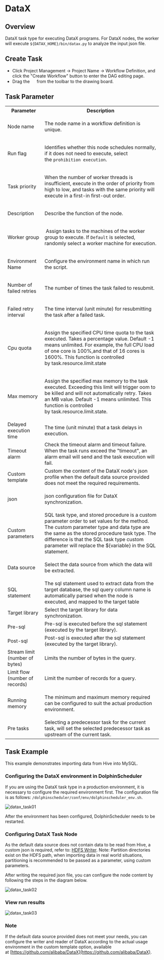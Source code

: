# DataX

Overview
--------

DataX task type for executing DataX programs. For DataX nodes, the worker will execute `${DATAX_HOME}/bin/datax.py` to analyze the input json file.

Create Task
-----------

*   Click Project Management -> Project Name -> Workflow Definition, and click the "Create Workflow" button to enter the DAG editing page.
*   Drag the <img src="/img/tasks/icons/datax.png" width="15"/> from the toolbar to the drawing board.

Task Parameter
--------------

<table class="wrapped confluenceTable"><colgroup><col><col></colgroup><tbody><tr><th class="confluenceTh">Parameter</th><th class="confluenceTh">Description</th></tr><tr><td class="confluenceTd">Node name</td><td class="confluenceTd"><p>The node name in a workflow definition is unique.</p></td></tr><tr><td class="confluenceTd">Run flag</td><td class="confluenceTd"><p>Identifies whether this node schedules normally, if it does not need to execute, select the&nbsp;<code>prohibition execution</code>.</p></td></tr><tr><td class="confluenceTd">Task priority</td><td class="confluenceTd"><p>When the number of worker threads is insufficient, execute in the order of priority from high to low, and tasks with the same priority will execute in a first-in first-out order.</p></td></tr><tr><td colspan="1" class="confluenceTd">Description</td><td colspan="1" class="confluenceTd"><p>Describe the function of the node.</p></td></tr><tr><td colspan="1" class="confluenceTd">Worker group</td><td colspan="1" class="confluenceTd"><p>&nbsp;Assign tasks to the machines of the worker group to execute. If&nbsp;<code>Default</code>&nbsp;is selected, randomly select a worker machine for execution.</p></td></tr><tr><td colspan="1" class="confluenceTd">Environment Name</td><td colspan="1" class="confluenceTd"><p>Configure the environment name in which run the script.</p></td></tr><tr><td colspan="1" class="confluenceTd"><p>Number of failed retries</p></td><td colspan="1" class="confluenceTd"><p>The number of times the task failed to resubmit.</p></td></tr><tr><td colspan="1" class="confluenceTd">Failed retry interval</td><td colspan="1" class="confluenceTd"><p>The time interval (unit minute) for resubmitting the task after a failed task.</p></td></tr><tr><td colspan="1" class="confluenceTd">Cpu quota</td><td colspan="1" class="confluenceTd"><p>Assign the specified CPU time quota to the task executed. Takes a percentage value. Default -1 means unlimited. For example, the full CPU load of one core is 100%,and that of 16 cores is 1600%. This function is controlled by&nbsp;<a style="text-decoration: none;" href="https://dolphinscheduler.apache.org/en-us/docs/dev/user_doc/architecture/configuration.html" class="external-link" rel="nofollow">task.resource.limit.state</a></p></td></tr><tr><td colspan="1" class="confluenceTd">Max memory</td><td colspan="1" class="confluenceTd"><p>Assign the specified max memory to the task executed. Exceeding this limit will trigger oom to be killed and will not automatically retry. Takes an MB value. Default -1 means unlimited. This function is controlled by&nbsp;<a href="https://dolphinscheduler.apache.org/en-us/docs/dev/user_doc/architecture/configuration.html" style="text-decoration: none;" class="external-link" rel="nofollow">task.resource.limit.state</a>.</p></td></tr><tr><td colspan="1" class="confluenceTd">Delayed execution time</td><td colspan="1" class="confluenceTd">The time (unit minute) that a task delays in execution.</td></tr><tr><td colspan="1" class="confluenceTd">Timeout alarm</td><td colspan="1" class="confluenceTd">Check the timeout alarm and timeout failure. When the task runs exceed the "timeout", an alarm email will send and the task execution will fail.</td></tr><tr><td colspan="1" class="confluenceTd">Custom template</td><td colspan="1" class="confluenceTd">Custom the content of the DataX node's json profile when the default data source provided does not meet the required requirements.</td></tr><tr><td colspan="1" class="confluenceTd">json</td><td colspan="1" class="confluenceTd"><p>json configuration file for DataX synchronization.</p></td></tr><tr><td colspan="1" class="confluenceTd">Custom parameters</td><td colspan="1" class="confluenceTd">SQL task type, and stored procedure is a custom parameter order to set values for the method. The custom parameter type and data type are the same as the stored procedure task type. The difference is that the SQL task type custom parameter will replace the ${variable} in the SQL statement.</td></tr><tr><td colspan="1" class="confluenceTd">Data source</td><td colspan="1" class="confluenceTd"><p>Select the data source from which the data will be extracted.</p></td></tr><tr><td colspan="1" class="confluenceTd">SQL statement</td><td colspan="1" class="confluenceTd">The sql statement used to extract data from the target database, the sql query column name is automatically parsed when the node is executed, and mapped to the target table</td></tr><tr><td colspan="1" class="confluenceTd">Target library</td><td colspan="1" class="confluenceTd">Select the target library for data synchronization.</td></tr><tr><td colspan="1" class="confluenceTd">Pre-sql</td><td colspan="1" class="confluenceTd">Pre-sql is executed before the sql statement (executed by the target library).</td></tr><tr><td colspan="1" class="confluenceTd">Post-sql</td><td colspan="1" class="confluenceTd">Post-sql is executed after the sql statement (executed by the target library).</td></tr><tr><td colspan="1" class="confluenceTd">Stream limit (number of bytes)</td><td colspan="1" class="confluenceTd">Limits the number of bytes in the query.</td></tr><tr><td colspan="1" class="confluenceTd">Limit flow (number of records)</td><td colspan="1" class="confluenceTd">Limit the number of records for a query.</td></tr><tr><td colspan="1" class="confluenceTd">Running memory</td><td colspan="1" class="confluenceTd"><p>The minimum and maximum memory required can be configured to suit the actual production environment.</p></td></tr><tr><td colspan="1" class="confluenceTd">Pre tasks</td><td colspan="1" class="confluenceTd">Selecting a predecessor task for the current task, will set the selected predecessor task as upstream of the current task.</td></tr></tbody></table>

  

Task Example
------------

This example demonstrates importing data from Hive into MySQL.

### Configuring the DataX environment in DolphinScheduler

If you are using the DataX task type in a production environment, it is necessary to configure the required environment first. The configuration file is as follows: `/dolphinscheduler/conf/env/dolphinscheduler_env.sh`.

![datax_task01](/img/tasks/demo/datax_task01.png)

After the environment has been configured, DolphinScheduler needs to be restarted.

### Configuring DataX Task Node

As the default data source does not contain data to be read from Hive, a custom json is required, refer to: [HDFS Writer](https://github.com/alibaba/DataX/blob/master/hdfswriter/doc/hdfswriter.md). Note: Partition directories exist on the HDFS path, when importing data in real world situations, partitioning is recommended to be passed as a parameter, using custom parameters.

After writing the required json file, you can configure the node content by following the steps in the diagram below.

![datax_task02](/img/tasks/demo/datax_task02.png)

### View run results

![datax_task03](/img/tasks/demo/datax_task03.png)

### Note

If the default data source provided does not meet your needs, you can configure the writer and reader of DataX according to the actual usage environment in the custom template option, available at [https://github.com/alibaba/DataX](https://github.com/alibaba/DataX).